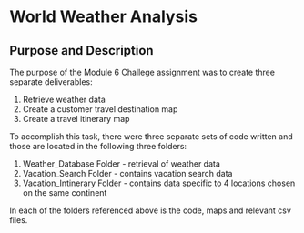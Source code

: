 # World Weather Analysis

## Purpose and Description
The purpose of the Module 6 Challege assignment was to create three separate deliverables:
  1.  Retrieve weather data
  2.  Create a customer travel destination map
  3.  Create a travel itinerary map

To accomplish this task, there were three separate sets of code written and those are located in the following three folders:
  1. Weather_Database Folder - retrieval of weather data
  2. Vacation_Search Folder - contains vacation search data
  3. Vacation_Intinerary Folder - contains data specific to 4 locations chosen on the same continent

In each of the folders referenced above is the code, maps and relevant csv files.
